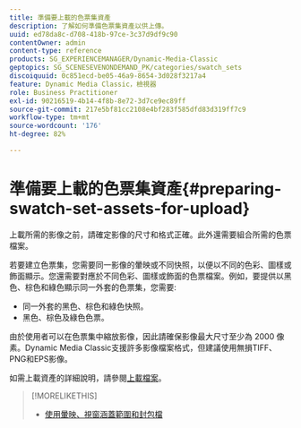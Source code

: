 ```yaml
---
title: 準備要上載的色票集資產
description: 了解如何準備色票集資產以供上傳。
uuid: ed78da8c-d708-418b-97ce-3c37d9df9c90
contentOwner: admin
content-type: reference
products: SG_EXPERIENCEMANAGER/Dynamic-Media-Classic
geptopics: SG_SCENESEVENONDEMAND_PK/categories/swatch_sets
discoiquuid: 0c851ecd-be05-46a9-8654-3d028f3217a4
feature: Dynamic Media Classic，檢視器
role: Business Practitioner
exl-id: 90216519-4b14-4f8b-8e72-3d7ce9ec89ff
source-git-commit: 217e5bf81cc2108e4bf283f585dfd83d319ff7c9
workflow-type: tm+mt
source-wordcount: '176'
ht-degree: 82%

---
```


# 準備要上載的色票集資產{#preparing-swatch-set-assets-for-upload}

上載所需的影像之前，請確定影像的尺寸和格式正確。此外還需要組合所需的色票檔案。

若要建立色票集，您需要同一影像的暈映或不同快照，以便以不同的色彩、圖樣或飾面顯示。您還需要對應於不同色彩、圖樣或飾面的色票檔案。例如，要提供以黑色、棕色和綠色顯示同一外套的色票集，您需要:

* 同一外套的黑色、棕色和綠色快照。
* 黑色、棕色及綠色色票。

由於使用者可以在色票集中縮放影像，因此請確保影像最大尺寸至少為 2000 像素。Dynamic Media Classic支援許多影像檔案格式，但建議使用無損TIFF、PNG和EPS影像。

如需上載資產的詳細說明，請參閱[上載檔案](uploading-files.md#uploading_files)。

>[!MORELIKETHIS]
>
>* [使用暈映、視窗涵蓋範圍和封包檔](vignette-window-covering-cabinet-files.md#working_with_vignette_window_covering_and_cabinet_files)

